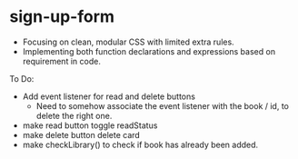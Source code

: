 # sign-up-form
- Focusing on clean, modular CSS with limited extra rules.
- Implementing both function declarations and expressions based on requirement in code.

To Do:
- Add event listener for read and delete buttons
	- Need to somehow associate the event listener with the book / id, to delete the right one.
- make read button toggle readStatus
- make delete button delete card
- make checkLibrary() to check if book has already been added.
